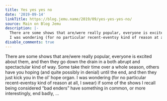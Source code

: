 ```yaml
---
title: Yes yes yes no
date: '2019-09-14'
linkTitle: https://blog.jemu.name/2019/09/yes-yes-yes-no/
source: Main on Blog Jemu
description: |-
  There are some shows that are/were really popular, everyone is excited about them, and then they go down the drain in a both abrupt and spectactular kind of way. Some take their time over a whole season, others have you hoping (and quite possibly in denial) until the end, and then they just kick you in the ol’ hope organ.
  I was wondering (for no particular recent-eventsy kind of reason at all, I swear) if some of the shows I recall being considered “bad enders” have something in common, or more interestingly, end badly, ...
disable_comments: true
---
```

There are some shows that are/were really popular, everyone is excited about them, and then they go down the drain in a both abrupt and spectactular kind of way. Some take their time over a whole season, others have you hoping (and quite possibly in denial) until the end, and then they just kick you in the ol’ hope organ.
I was wondering (for no particular recent-eventsy kind of reason at all, I swear) if some of the shows I recall being considered “bad enders” have something in common, or more interestingly, end badly, ...